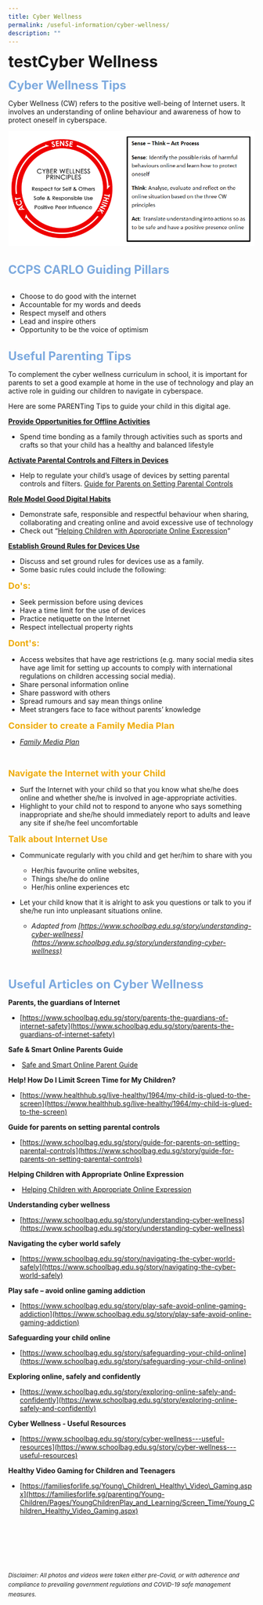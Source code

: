 ```yaml
---
title: Cyber Wellness
permalink: /useful-information/cyber-wellness/
description: ""
---
```

<b><font size="6">testCyber Wellness</font></b>

<b><font size=5 color="#7daadf">Cyber Wellness Tips</font></b>

Cyber Wellness (CW) refers to the positive well-being of Internet users. It involves an understanding of online behaviour and awareness of how to protect oneself in cyberspace.

	
![](/images/Useful%20Information/Cyber%20Wellness%201.png)


<br>
<b><font size=5 color="#7daadf">CCPS CARLO Guiding Pillars</font></b>
<br><br>

*   Choose to do good with the internet
*   Accountable for my words and deeds
*   Respect myself and others
*   Lead and inspire others
*   Opportunity to be the voice of optimism

<br>
<b><font size=5 color="#7daadf">Useful Parenting Tips</font></b>

To complement the cyber wellness curriculum in school, it is important for parents to set a good example at home in the use of technology and play an active role in guiding our children to navigate in cyberspace.  
  
Here are some PARENTing Tips to guide your child in this digital age.  
  
<b><u>Provide Opportunities for Offline Activities</u></b>

*   Spend time bonding as a family through activities such as sports and crafts so that your child has a healthy and balanced lifestyle

<b><u>Activate Parental Controls and Filters in Devices</u></b>

*   Help to regulate your child’s usage of devices by setting parental controls and filters. [Guide for Parents on Setting Parental Controls](https://www.schoolbag.edu.sg/story/guide-for-parents-on-setting-parental-controls)

  
<b><u>Role Model Good Digital Habits</u></b>

*   Demonstrate safe, responsible and respectful behaviour when sharing, collaborating and creating online and avoid excessive use of technology
*   Check out “[Helping Children with Appropriate Online Expression](/files/Forms%20and%20Guides/Useful%20Information%20-%20Helping%20Children%20with%20Appropriate%20Online%20Expression.pdf)”

<b><u>Establish Ground Rules for Devices Use</u></b>

 *   Discuss and set ground rules for devices use as a family.
 *   Some basic rules could include the following:

<b><font size=4 color="#eeac0d">Do's:</font></b>
* Seek permission before using devices
* Have a time limit for the use of devices
* Practice netiquette on the Internet
* Respect intellectual property rights

<b><font size=4 color="#eeac0d">Dont's:</font></b>
* Access websites that have age restrictions (e.g. many social media sites have age limit for setting up accounts to comply with international regulations on children accessing social media).
* Share personal information online
* Share password with others
* Spread rumours and say mean things online
* Meet strangers face to face without parents’ knowledge

<b><font size=4 color="#eeac0d">Consider to create a Family Media Plan</font></b>
* <em><a href="https://www.healthychildren.org/English/fmp/Pages/MediaPlan.aspx?_ga=2.3158520.957048614.1668416772-730791189.1668416771&_gl=1*12wclbc*_ga*NzMwNzkxMTg5LjE2Njg0MTY3NzE.*_ga_FD9D3XZVQQ*MTY2ODQxNjc3MS4xLjAuMTY2ODQxNjc3MS4wLjAuMA..">Family Media Plan</a></em>
<br>

<b><font size=4 color="#eeac0d">Navigate the Internet with your Child</font></b>

*   Surf the Internet with your child so that you know what she/he does online and whether she/he is involved in age-appropriate activities.
*   Highlight to your child not to respond to anyone who says something inappropriate and she/he should immediately report to adults and leave any site if she/he feel uncomfortable

<b><font size=4 color="#eeac0d">Talk about Internet Use</font></b>

*   Communicate regularly with you child and get her/him to share with you

     *   Her/his favourite online websites,
     *   Things she/he do online
     *   Her/his online experiences etc
 
*   Let your child know that it is alright to ask you questions or talk to you if she/he run into unpleasant situations online. 
    *   _Adapted from [https://www.schoolbag.edu.sg/story/understanding-cyber-wellness](https://www.schoolbag.edu.sg/story/understanding-cyber-wellness)_

 <br>

<b><font size=5 color="#7daadf">Useful Articles on Cyber Wellness</font></b>
	
<b>Parents, the guardians of Internet</b>

*   [https://www.schoolbag.edu.sg/story/parents-the-guardians-of-internet-safety](https://www.schoolbag.edu.sg/story/parents-the-guardians-of-internet-safety)

  
<b>Safe & Smart Online Parents Guide</b>

*    [Safe and Smart Online Parent Guide](/files/Forms%20and%20Guides/Useful%20Information%20-%20Safe%20and%20Smart%20Online%20Parent%20Guide.pdf)

  
<b>Help! How Do I Limit Screen Time for My Children?</b>

*   [https://www.healthhub.sg/live-healthy/1964/my-child-is-glued-to-the-screen](https://www.healthhub.sg/live-healthy/1964/my-child-is-glued-to-the-screen)

  
<b>Guide for parents on setting parental controls</b>

*   [https://www.schoolbag.edu.sg/story/guide-for-parents-on-setting-parental-controls](https://www.schoolbag.edu.sg/story/guide-for-parents-on-setting-parental-controls)

  
<b>Helping Children with Appropriate Online Expression</b>

*    [Helping Children with Appropriate Online Expression](/files/Forms%20and%20Guides/Useful%20Information%20-%20Helping%20Children%20with%20Appropriate%20Online%20Expression.pdf)

  
<b>Understanding cyber wellness</b>

*   [https://www.schoolbag.edu.sg/story/understanding-cyber-wellness](https://www.schoolbag.edu.sg/story/understanding-cyber-wellness)

  
<b>Navigating the cyber world safely</b>
 
*   [https://www.schoolbag.edu.sg/story/navigating-the-cyber-world-safely](https://www.schoolbag.edu.sg/story/navigating-the-cyber-world-safely)

  
<b>Play safe – avoid online gaming addiction</b>

*   [https://www.schoolbag.edu.sg/story/play-safe-avoid-online-gaming-addiction](https://www.schoolbag.edu.sg/story/play-safe-avoid-online-gaming-addiction)

  
<b>Safeguarding your child online</b>

*   [https://www.schoolbag.edu.sg/story/safeguarding-your-child-online](https://www.schoolbag.edu.sg/story/safeguarding-your-child-online)

  
<b>Exploring online, safely and confidently</b>

*   [https://www.schoolbag.edu.sg/story/exploring-online-safely-and-confidently](https://www.schoolbag.edu.sg/story/exploring-online-safely-and-confidently)

  
<b>Cyber Wellness - Useful Resources</b>

*   [https://www.schoolbag.edu.sg/story/cyber-wellness---useful-resources](https://www.schoolbag.edu.sg/story/cyber-wellness---useful-resources)

  
<b>Healthy Video Gaming for Children and Teenagers</b>

*   [https://familiesforlife.sg/Young\_Children\_Healthy\_Video\_Gaming.aspx](https://familiesforlife.sg/parenting/Young-Children/Pages/YoungChildrenPlay_and_Learning/Screen_Time/Young_Children_Healthy_Video_Gaming.aspx)



<br><br><br><br><br><br>
<sup>_Disclaimer: All photos and videos were taken either pre-Covid, or with adherence and compliance to prevailing government regulations and COVID-19 safe management measures._</sup>